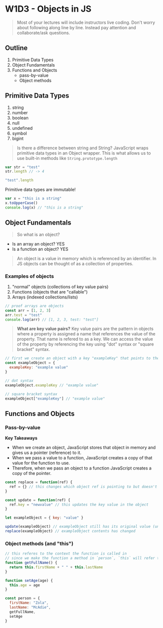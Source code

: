 # W1D3 - Objects in JS

> Most of your lectures will include instructors live coding. Don't worry about following along line by line. Instead pay attention and collaborate/ask questions.

## Outline
1. Primitive Data Types
2. Object Fundamentals
3. Functions and Objects
    * pass-by-value
    * Object methods

## Primitive Data Types
1. string
2. number
3. boolean
4. null
5. undefined
6. symbol
7. bigint

> Is there a difference between string and String?
JavaScript wraps primitive data types in an Object wrapper. This is what allows us to use built-in methods like `String.prototype.length`

```js
var str = "test"
str.length // -> 4

"test".length
```

Primitive data types are immutable!

```js
var x = "this is a string"
x.toUpperCase()
console.log(x) // "this is a string"
```

## Object Fundamentals

> So what is an object?

* Is an array an object? YES
* Is a function an object? YES

> An object is a value in memory which is referenced by an identifier.
> In JS objects can be thought of as a collection of properties.

### Examples of objects
1. "normal" objects (collections of key value pairs)
2. Functions (objects that are "callable")
3. Arrays (indexed collections/lists)

```js
// proof arrays are objects
const arr = [1, 2, 3]
arr.test = "test"
console.log(arr) // [1, 2, 3, test: "test"]
```

> **What are key value pairs?**
> Key value pairs are the pattern in objects where a property is assigned a name that references the value of the property. That name is refered to as a key.
> We can access the value of the property by referencing the key using "dot" syntax or "square bracket" syntax.

```js
// first we create an object with a key "exampleKey" that points to the value "example value"
const exampleObject = {
  exampleKey: "example value"
}

// dot syntax
exampleObject.exampleKey // "example value"

// square bracket syntax
exampleObject["exampleKey"] // "example value"
```

## Functions and Objects

### Pass-by-value
**Key Takeaways**
* When we create an object, JavaScript stores that object in memory and gives us a pointer (reference) to it.
* When we pass a value to a function, JavaScript creates a copy of that value for the function to use.
* Therefore, when we pass an object to a function JavaScript creates a copy of the pointer.


```js
const replace = function(ref) {
  ref = {} // this changes which object ref is pointing to but doesn't change the value of the original object
}

const update = function(ref) {
  ref.key = "newvalue" // this updates the key value in the object
}

let exampleObject = { key: "value" }

update(exampleObject) // exampleObject still has its original value (unchanged)
replace(exampleObject) // exampleObject contents has changed
```

### Object methods (and "this")

```js
// this referes to the context the function is called in
// since we make the function a method in `person`, `this` will refer to `person`
function getFullName() {
  return this.firstName + " " + this.lastName
}

function setAge(age) {
  this.age = age
}

const person = {
  firstName: "Zola",
  lastName: "McAdie",
  getFullName,
  setAge
}
```
